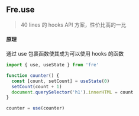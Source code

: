 ## Fre.use

> 40 lines 的 hooks API 方案，性价比高的一比

#### 原理

通过 use 包裹函数使其成为可以使用 hooks 的函数

```javascript
import { use, useState } from 'fre'

function counter() {
  const [count, setCount] = useState(0)
  setCount(count + 1)
  document.querySelector('h1').innerHTML = count
}

counter = use(counter)
```
